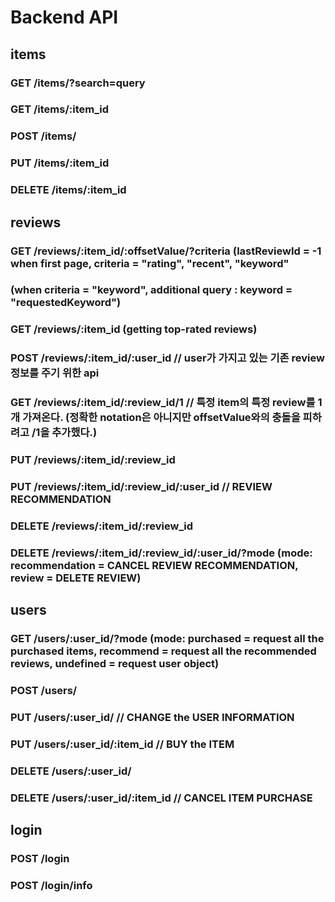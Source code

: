 # Backend API

## **items**

### GET      /items/?search=query       
### GET      /items/:item_id
### POST     /items/
### PUT      /items/:item_id
### DELETE   /items/:item_id

## **reviews**

### GET      /reviews/:item_id/:offsetValue/?criteria   (lastReviewId = -1 when first page, criteria = "rating", "recent", "keyword"
###                                                    (when criteria = "keyword", additional query : keyword = "requestedKeyword")
### GET      /reviews/:item_id            (getting top-rated reviews)
### POST     /reviews/:item_id/:user_id             // user가 가지고 있는 기존 review 정보를 주기 위한 api
### GET      /reviews/:item_id/:review_id/1         // 특정 item의 특정 review를 1개 가져온다. (정확한 notation은 아니지만 offsetValue와의 충돌을 피하려고 /1을 추가했다.)
### PUT      /reviews/:item_id/:review_id           
### PUT      /reviews/:item_id/:review_id/:user_id  // REVIEW RECOMMENDATION
### DELETE   /reviews/:item_id/:review_id
### DELETE   /reviews/:item_id/:review_id/:user_id/?mode    (mode: recommendation = CANCEL REVIEW RECOMMENDATION, review = DELETE REVIEW) 

## **users**

### GET      /users/:user_id/?mode                          (mode: purchased = request all the purchased items, recommend = request all the recommended reviews, undefined = request user object)
### POST     /users/
### PUT      /users/:user_id/                       // CHANGE the USER INFORMATION
### PUT      /users/:user_id/:item_id               // BUY the ITEM
### DELETE   /users/:user_id/
### DELETE   /users/:user_id/:item_id               // CANCEL ITEM PURCHASE

## **login**

### POST     /login
### POST     /login/info